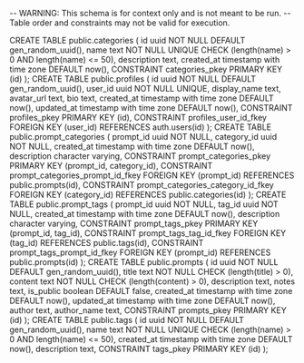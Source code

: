 -- WARNING: This schema is for context only and is not meant to be run.
-- Table order and constraints may not be valid for execution.

CREATE TABLE public.categories (
id uuid NOT NULL DEFAULT gen_random_uuid(),
name text NOT NULL UNIQUE CHECK (length(name) > 0 AND length(name) <= 50),
description text,
created_at timestamp with time zone DEFAULT now(),
CONSTRAINT categories_pkey PRIMARY KEY (id)
);
CREATE TABLE public.profiles (
id uuid NOT NULL DEFAULT gen_random_uuid(),
user_id uuid NOT NULL UNIQUE,
display_name text,
avatar_url text,
bio text,
created_at timestamp with time zone DEFAULT now(),
updated_at timestamp with time zone DEFAULT now(),
CONSTRAINT profiles_pkey PRIMARY KEY (id),
CONSTRAINT profiles_user_id_fkey FOREIGN KEY (user_id) REFERENCES auth.users(id)
);
CREATE TABLE public.prompt_categories (
prompt_id uuid NOT NULL,
category_id uuid NOT NULL,
created_at timestamp with time zone DEFAULT now(),
description character varying,
CONSTRAINT prompt_categories_pkey PRIMARY KEY (prompt_id, category_id),
CONSTRAINT prompt_categories_prompt_id_fkey FOREIGN KEY (prompt_id) REFERENCES public.prompts(id),
CONSTRAINT prompt_categories_category_id_fkey FOREIGN KEY (category_id) REFERENCES public.categories(id)
);
CREATE TABLE public.prompt_tags (
prompt_id uuid NOT NULL,
tag_id uuid NOT NULL,
created_at timestamp with time zone DEFAULT now(),
description character varying,
CONSTRAINT prompt_tags_pkey PRIMARY KEY (prompt_id, tag_id),
CONSTRAINT prompt_tags_tag_id_fkey FOREIGN KEY (tag_id) REFERENCES public.tags(id),
CONSTRAINT prompt_tags_prompt_id_fkey FOREIGN KEY (prompt_id) REFERENCES public.prompts(id)
);
CREATE TABLE public.prompts (
id uuid NOT NULL DEFAULT gen_random_uuid(),
title text NOT NULL CHECK (length(title) > 0),
content text NOT NULL CHECK (length(content) > 0),
description text,
notes text,
is_public boolean DEFAULT false,
created_at timestamp with time zone DEFAULT now(),
updated_at timestamp with time zone DEFAULT now(),
author text,
author_name text,
CONSTRAINT prompts_pkey PRIMARY KEY (id)
);
CREATE TABLE public.tags (
id uuid NOT NULL DEFAULT gen_random_uuid(),
name text NOT NULL UNIQUE CHECK (length(name) > 0 AND length(name) <= 50),
created_at timestamp with time zone DEFAULT now(),
description text,
CONSTRAINT tags_pkey PRIMARY KEY (id)
);
